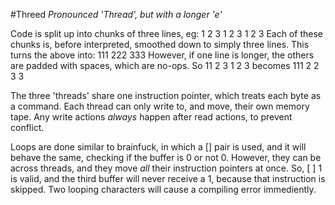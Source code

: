 #Threed
_Pronounced 'Thread', but with a longer 'e'_

Code is split up into chunks of three lines, eg:
	1
	2
	3
	1
	2
	3
	1
	2
	3
Each of these chunks is, before interpreted, smoothed down to simply three lines. This turns the above into:
	111
	222
	333
However, if one line is longer, the others are padded with spaces, which are no-ops. So
	11
	2
	3
	1
	2
	3
becomes
	111
	2 2
	3 3

The three 'threads' share one instruction pointer, which treats each byte as a command.
Each thread can only write to, and move, their own memory tape.
Any write actions _always_ happen after read actions, to prevent conflict.

Loops are done similar to brainfuck, in which a [] pair is used, and it will behave the same, checking if the buffer is 0 or not 0.
However, they can be across threads, and they move _all_ their instruction pointers at once.
So,
	[
	  ]
	 1
is valid, and the third buffer will never receive a 1, because that instruction is skipped.
Two looping characters will cause a compiling error immediently.